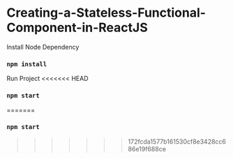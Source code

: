 # Creating-a-Stateless-Functional-Component-in-ReactJS


Install Node Dependency
### `npm install`

Run Project
<<<<<<< HEAD
### `npm start`
=======
### `npm start`
>>>>>>> 172fcda1577b161530cf8e3428cc686e19f688ce
